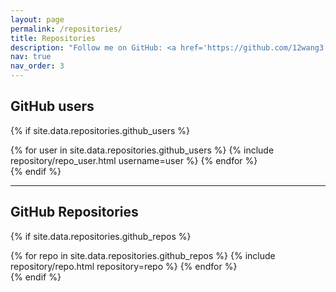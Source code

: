 ```yaml
---
layout: page
permalink: /repositories/
title: Repositories
description: "Follow me on GitHub: <a href='https://github.com/12wang3'>https://github.com/12wang3</a>"
nav: true
nav_order: 3
---
```

<!-- Follow me on GitHub: [https://github.com/12wang3](https://github.com/12wang3)

--- -->

## GitHub users

{% if site.data.repositories.github_users %}
<div class="repositories d-flex flex-wrap flex-md-row flex-column justify-content-between align-items-center">
  {% for user in site.data.repositories.github_users %}
    {% include repository/repo_user.html username=user %}
  {% endfor %}
</div>
{% endif %}

---

## GitHub Repositories

{% if site.data.repositories.github_repos %}
<div class="repositories d-flex flex-wrap flex-md-row flex-column justify-content-between align-items-center">
  {% for repo in site.data.repositories.github_repos %}
    {% include repository/repo.html repository=repo %}
  {% endfor %}
</div>
{% endif %}
